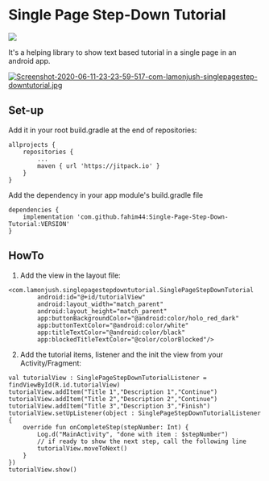 # Single Page Step-Down Tutorial

[![](https://jitpack.io/v/fahim44/Single-Page-Step-Down-Tutorial.svg)](https://jitpack.io/#fahim44/Single-Page-Step-Down-Tutorial)

It's a helping library to show text based tutorial in a single page in an android app.


[![Screenshot-2020-06-11-23-23-59-517-com-lamonjush-singlepagestep-downtutorial.jpg](https://i.postimg.cc/W4Lbcvsp/Screenshot-2020-06-11-23-23-59-517-com-lamonjush-singlepagestep-downtutorial.jpg)](https://postimg.cc/cvhNfPKP)

## Set-up

Add it in your root build.gradle at the end of repositories:
```
allprojects {
    repositories {
        ...
        maven { url 'https://jitpack.io' }
    }
}
```

Add the dependency in your app module's build.gradle file
```
dependencies {
    implementation 'com.github.fahim44:Single-Page-Step-Down-Tutorial:VERSION'
}
```

## HowTo

1. Add the view in the layout file:
```
<com.lamonjush.singlepagestepdowntutorial.SinglePageStepDownTutorial
        android:id="@+id/tutorialView"
        android:layout_width="match_parent"
        android:layout_height="match_parent"
        app:buttonBackgroundColor="@android:color/holo_red_dark"
        app:buttonTextColor="@android:color/white"
        app:titleTextColor="@android:color/black"
        app:blockedTitleTextColor="@color/colorBlocked"/>
```

2. Add the tutorial items, listener and the init the view from your Activity/Fragment:
```
val tutorialView : SinglePageStepDownTutorialListener = findViewById(R.id.tutorialView)
tutorialView.addItem("Title 1","Description 1","Continue")
tutorialView.addItem("Title 2","Description 2","Continue")
tutorialView.addItem("Title 3","Description 3","Finish")
tutorialView.setUpListener(object : SinglePageStepDownTutorialListener {
    override fun onCompleteStep(stepNumber: Int) {
        Log.d("MainActivity", "done with item : $stepNumber")
        // if ready to show the next step, call the following line
        tutorialView.moveToNext()
    }
})
tutorialView.show()
```
